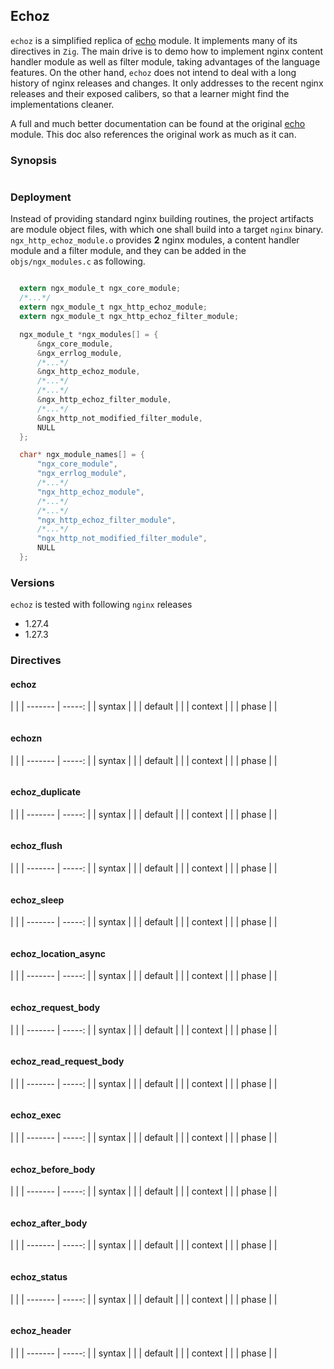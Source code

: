 ## Echoz

`echoz` is a simplified replica of [echo][1] module. It implements many of its directives in `Zig`. The main drive is
to demo how to implement nginx content handler module as well as filter module, taking advantages of the language features.
On the other hand, `echoz` does not intend to deal with a long history of nginx releases and changes. It only addresses to
the recent nginx releases and their exposed calibers, so that a learner might find the implementations cleaner.

A full and much better documentation can be found at the original [echo][1] module. This doc also references the original work
as much as it can.

### Synopsis

```nginx

```

### Deployment

Instead of providing standard nginx building routines, the project artifacts are module object files, with which one shall
build into a target `nginx` binary. `ngx_http_echoz_module.o` provides **2** nginx modules, a content handler module and a 
filter module, and they can be added in the `objs/ngx_modules.c` as following.

```c

  extern ngx_module_t ngx_core_module;
  /*...*/
  extern ngx_module_t ngx_http_echoz_module;
  extern ngx_module_t ngx_http_echoz_filter_module;

  ngx_module_t *ngx_modules[] = {
      &ngx_core_module,
      &ngx_errlog_module,
      /*...*/
      &ngx_http_echoz_module,
      /*...*/
      /*...*/
      &ngx_http_echoz_filter_module,
      /*...*/
      &ngx_http_not_modified_filter_module,
      NULL
  };

  char* ngx_module_names[] = {
      "ngx_core_module",
      "ngx_errlog_module",
      /*...*/
      "ngx_http_echoz_module",
      /*...*/
      /*...*/
      "ngx_http_echoz_filter_module",
      /*...*/
      "ngx_http_not_modified_filter_module",
      NULL
  };

```

### Versions

`echoz` is tested with following `nginx` releases

- 1.27.4
- 1.27.3

### Directives

#### echoz

|                   |
| ------- |  -----: |
| syntax  |         |
| default |         |
| context |         |
| phase   |         |

```nginx

```

#### echozn

|                   |
| ------- |  -----: |
| syntax  |         |
| default |         |
| context |         |
| phase   |         |

```nginx

```

#### echoz_duplicate

|                   |
| ------- |  -----: |
| syntax  |         |
| default |         |
| context |         |
| phase   |         |

```nginx

```

#### echoz_flush

|                   |
| ------- |  -----: |
| syntax  |         |
| default |         |
| context |         |
| phase   |         |

```nginx

```

#### echoz_sleep

|                   |
| ------- |  -----: |
| syntax  |         |
| default |         |
| context |         |
| phase   |         |

```nginx

```

#### echoz_location_async

|                   |
| ------- |  -----: |
| syntax  |         |
| default |         |
| context |         |
| phase   |         |

```nginx

```

#### echoz_request_body

|                   |
| ------- |  -----: |
| syntax  |         |
| default |         |
| context |         |
| phase   |         |

```nginx

```

#### echoz_read_request_body

|                   |
| ------- |  -----: |
| syntax  |         |
| default |         |
| context |         |
| phase   |         |

```nginx

```

#### echoz_exec

|                   |
| ------- |  -----: |
| syntax  |         |
| default |         |
| context |         |
| phase   |         |

```nginx

```

#### echoz_before_body

|                   |
| ------- |  -----: |
| syntax  |         |
| default |         |
| context |         |
| phase   |         |

```nginx

```

#### echoz_after_body

|                   |
| ------- |  -----: |
| syntax  |         |
| default |         |
| context |         |
| phase   |         |

```nginx

```

#### echoz_status

|                   |
| ------- |  -----: |
| syntax  |         |
| default |         |
| context |         |
| phase   |         |

```nginx

```

#### echoz_header

|                   |
| ------- |  -----: |
| syntax  |         |
| default |         |
| context |         |
| phase   |         |

```nginx

```




[1]: https://github.com/openresty/echo-nginx-module "echo"



